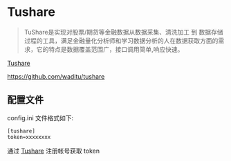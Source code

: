 # Tushare

> TuShare是实现对股票/期货等金融数据从数据采集、清洗加工 到 数据存储过程的工具，满足金融量化分析师和学习数据分析的人在数据获取方面的需求，它的特点是数据覆盖范围广，接口调用简单,响应快速。

[Tushare](https://tushare.pro/register?reg=232248)

https://github.com/waditu/tushare


## 配置文件

config.ini 文件格式如下:

```
[tushare]
token=xxxxxxxx

```

通过 [Tushare](https://tushare.pro/register?reg=232248) 注册帐号获取 token

